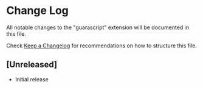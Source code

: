 # Change Log

All notable changes to the "guarascript" extension will be documented in this file.

Check [Keep a Changelog](http://keepachangelog.com/) for recommendations on how to structure this file.

## [Unreleased]

- Initial release